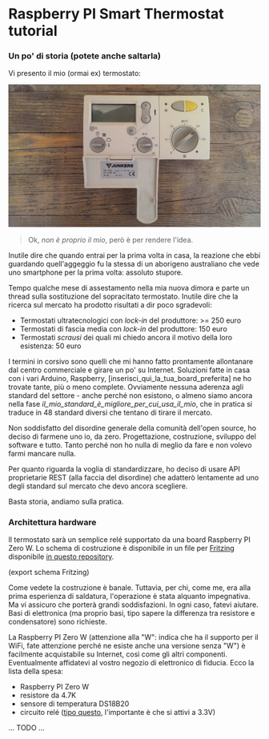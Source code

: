 Raspberry PI Smart Thermostat tutorial
======================================

### Un po' di storia (potete anche saltarla)

Vi presento il mio (ormai ex) termostato:

![Junkers TR200](termostat-junkers-tr200.jpg)

> Ok, *non è proprio il mio*, però è per rendere l'idea.

Inutile dire che quando entrai per la prima volta in casa, la reazione che ebbi guardando quell'aggeggio
fu la stessa di un aborigeno australiano che vede uno smartphone per la prima volta: assoluto stupore.

Tempo qualche mese di assestamento nella mia nuova dimora e parte un thread sulla sostituzione del sopracitato
termostato. Inutile dire che la ricerca sul mercato ha prodotto risultati a dir poco sgradevoli:

* Termostati ultratecnologici con *lock-in* del produttore: >= 250 euro
* Termostati di fascia media con *lock-in* del produttore: 150 euro
* Termostati *scrausi* dei quali mi chiedo ancora il motivo della loro esistenza: 50 euro

I termini in corsivo sono quelli che mi hanno fatto prontamente allontanare dal centro commerciale e girare un
po' su Internet. Soluzioni fatte in casa con i vari Arduino, Raspberry, \[inserisci_qui_la_tua_board_preferita\]
ne ho trovate tante, più o meno complete. Ovviamente nessuna aderenza agli standard del settore - anche perché
non esistono, o almeno siamo ancora nella fase *il_mio_standard_è_migliore_per_cui_usa_il_mio*, che in pratica
si traduce in 48 standard diversi che tentano di tirare il mercato.

Non soddisfatto del disordine generale della comunità dell'open source, ho deciso di farmene uno io, da zero.
Progettazione, costruzione, sviluppo del software e tutto. Tanto perché non ho nulla di meglio da fare e non
volevo farmi mancare nulla.

Per quanto riguarda la voglia di standardizzare, ho deciso di usare API proprietarie REST (alla faccia del disordine)
che adatterò lentamente ad uno degli standard sul mercato che devo ancora scegliere.

Basta storia, andiamo sulla pratica.

### Architettura hardware

Il termostato sarà un semplice relé supportato da una board Raspberry PI Zero W.
Lo schema di costruzione è disponibile in un file per [Fritzing](http://fritzing.org/) disponibile [in questo repository](../../hardware/baremetal/thermostat_v1.fzz).

(export schema Fritzing)

Come vedete la costruzione è banale. Tuttavia, per chi, come me, era alla prima esperienza di saldatura,
l'operazione è stata alquanto impegnativa. Ma vi assicuro che porterà grandi soddisfazioni. In ogni
caso, fatevi aiutare. Basi di elettronica (ma proprio basi, tipo sapere la differenza tra resistore e
condensatore) sono richieste.

La Raspberry PI Zero W (attenzione alla "W": indica che ha il supporto per il WiFi, fate attenzione perché
ne esiste anche una versione senza "W") è facilmente acquistabile su Internet, così come gli altri componenti.
Eventualmente affidatevi al vostro negozio di elettronico di fiducia. Ecco la lista della spesa:

* Raspberry PI Zero W
* resistore da 4.7K
* sensore di temperatura DS18B20
* circuito relé ([tipo questo](http://amzn.eu/ec8kNKX), l'importante è che si attivi a 3.3V)

... TODO ...
